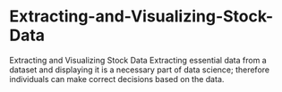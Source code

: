 # Extracting-and-Visualizing-Stock-Data
Extracting and Visualizing Stock Data Extracting essential data from a dataset and displaying it is a necessary part of data science; therefore individuals can make correct decisions based on the data. 

